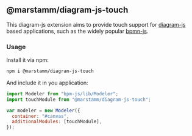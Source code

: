 ## @marstamm/diagram-js-touch

This diagram-js extension aims to provide touch support for [diagram-js](https://github.com/bpmn-io/diagram-js) based applications, such as the widely popular [bpmn-js](https://github.com/bpmn-io/bpmn-js).

### Usage

Install it via npm:

```bash
npm i @marstamm/diagram-js-touch
```

And include it in you application:

```javascript
import Modeler from "bpm-js/lib/Modeler";
import touchModule from "@marstamm/diagram-js-touch";

var modeler = new Modeler({
  container: "#canvas",
  additionalModules: [touchModule],
});
```
